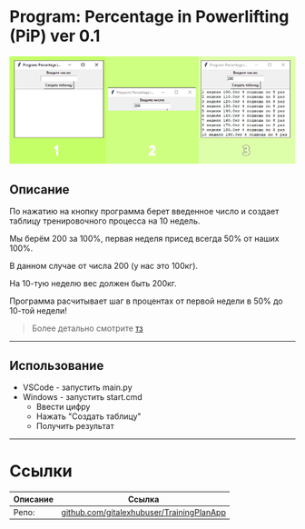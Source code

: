 # Program: Percentage in Powerlifting (PiP) ver 0.1

![](Img/Pic1.png)

## Описание

По нажатию на кнопку программа берет введенное число и создает таблицу
тренировочного процесса на 10 недель.

Мы берём 200 за 100%, первая неделя присед всегда 50% от наших 100%.

В данном случае от числа 200 (у нас это 100кг).

На 10-тую неделю вес должен быть 200кг. 

Программа расчитывает шаг в процентах от первой недели в 50% до 10-той недели!

> Более детально смотрите [тз](Program_Percentage_in_Powerlifting_PiP_ver_0_1.pdf)

---

## Использование
- VSCode - запустить main.py 
- Windows - запустить start.cmd
    - Ввести цифру
    - Нажать "Создать таблицу"
    - Получить результат

---

# Ссылки
| Описание | Ссылка |
| ------ | ------ |
Репо: | [github.com/gitalexhubuser/TrainingPlanApp](https://github.com/gitalexhubuser/TrainingPlanApp)
